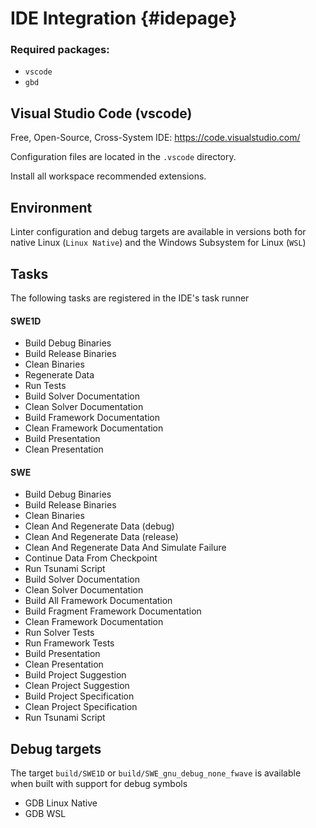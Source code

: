# IDE Integration {#idepage}

### Required packages:
- `vscode`
- `gbd`

## Visual Studio Code (vscode)
Free, Open-Source, Cross-System IDE: https://code.visualstudio.com/

Configuration files are located in the `.vscode` directory.

Install all workspace recommended extensions.

## Environment

Linter configuration and debug targets are available in versions both for native Linux (`Linux Native`) and the Windows Subsystem for Linux (`WSL`)

## Tasks

The following tasks are registered in the IDE's task runner

#### SWE1D

- Build Debug Binaries
- Build Release Binaries
- Clean Binaries
- Regenerate Data
- Run Tests
- Build Solver Documentation
- Clean Solver Documentation
- Build Framework Documentation
- Clean Framework Documentation
- Build Presentation
- Clean Presentation

#### SWE

- Build Debug Binaries
- Build Release Binaries
- Clean Binaries
- Clean And Regenerate Data (debug)
- Clean And Regenerate Data (release)
- Clean And Regenerate Data And Simulate Failure
- Continue Data From Checkpoint
- Run Tsunami Script
- Build Solver Documentation
- Clean Solver Documentation
- Build All Framework Documentation
- Build Fragment Framework Documentation
- Clean Framework Documentation
- Run Solver Tests
- Run Framework Tests
- Build Presentation
- Clean Presentation
- Build Project Suggestion
- Clean Project Suggestion
- Build Project Specification
- Clean Project Specification
- Run Tsunami Script

## Debug targets

The target `build/SWE1D` or `build/SWE_gnu_debug_none_fwave` is available when built with support for debug symbols
- GDB Linux Native
- GDB WSL